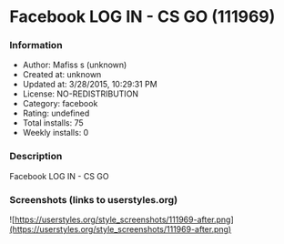 # Facebook LOG IN - CS GO (111969)

### Information
- Author: Mafiss s (unknown)
- Created at: unknown
- Updated at: 3/28/2015, 10:29:31 PM
- License: NO-REDISTRIBUTION
- Category: facebook
- Rating: undefined
- Total installs: 75
- Weekly installs: 0


### Description
Facebook LOG IN - CS GO


### Screenshots (links to userstyles.org)
![https://userstyles.org/style_screenshots/111969-after.png](https://userstyles.org/style_screenshots/111969-after.png)


